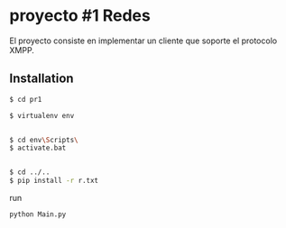 # proyecto #1 Redes
El proyecto consiste en implementar un cliente que soporte el protocolo XMPP. 

## Installation

```bash
$ cd pr1

$ virtualenv env


$ cd env\Scripts\
$ activate.bat


$ cd ../..
$ pip install -r r.txt
```
run  
```
python Main.py
```
